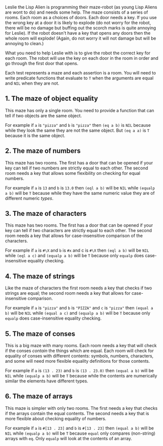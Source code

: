 Leslie the Lisp Alien is programming their maze-robot (as young Lisp Aliens are wont to do) and needs some help. The maze consists of a series of rooms. Each room as a choices of doors. Each door needs a key. If you use the wrong key at a door it is likely to explode (do not worry for the robot, there will be no damage but buffing out the scorch marks is quite annoying for Leslie). If the robot doesn't have a key that opens any doors then the whole room will explode! (Again, do not worry it will not damage but will be annoying to clean.)

What you need to help Leslie with is to give the robot the correct key for each room. The robot will use the key on each door in the room in order and go through the first door that opens.

Each test represents a maze and each assertion is a room. You will need to write predicate functions that evaluate to `T` when the arguments are equal and `NIL` when they are not.

## 1. The maze of object equality

This maze has only a single room. You need to provide a function that can tell if two objects are the same object.

For example if `a` is `"pizza"` and `b` is `"pizza"` then `(eq a b)` is `NIL` because while they look the same they are not the same object. But `(eq a a)` is `T` because it is the same object.

## 2. The maze of numbers

This maze has two rooms. The first has a door that can be opened if your key can tell if two numbers are strictly equal to each other. The second room needs a key that allows some flexibility on checking for equal numbers.

For example if `a` is `13` and `b` is `13.0` then `(eql a b)` will be `NIL` while `(equalp a b)` will be `T` because while they have the same numeric value they are of different numeric _types_.

## 3. The maze of characters

This maze has two rooms. The first has a door that can be opened if your key can tell if two characters are strictly equal to each other. The second room needs a key that allows for case-insensitive comparison of the characters.

For example if `a` is `#\X` and `b` is `#x` and c is `#\X` then `(eql a b)` will be `NIL` while `(eql a c)` and `(equalp a b)` will be `T` because only `equalp` does case-insensitive equality checking.

## 4. The maze of strings

Like the maze of characters the first room needs a key that checks if two strings are equal; the second room needs a key that allows for case-insensitive comparison.

For example if `a` is `"pizza"` and `b` is `"PIZZA"` and `c` is `"pizza"` then `(equal a b)` will be `NIL` while `(equal a c)` and `(equalp a b)` will be `T` because only `equalp` does case-insensitive equality checking.

## 5. The maze of conses

This is a big maze with many rooms. Each room needs a key that will check if the conses _contain_ the things which are equal. Each room will check for equality of conses with different contents: symbols, numbers, characters, and some will need more flexible equality definitions for those contents.

For example if `a` is `(13 . 23)` and `b` is `(13 . 23.0)` then `(equal a b)` will be `NIL` while `(equalp a b)` will be `T` because while the contents are numerically similar the elements have different types.

## 6. The maze of arrays

This maze is simpler with only two rooms. The first needs a key that checks if the arrays contain the equal contents. The second needs a key that is more flexible about checking equality of numbers.

For example if `a` is `#[13 . 23]` and `b` is `#[13 . 23]` then `(equal a b)` will be `NIL` while `(equalp a b)` will be `T` because `equal` only compares (non-string) arrays with `eq`. Only `equalp` will look at the contents of an array.
